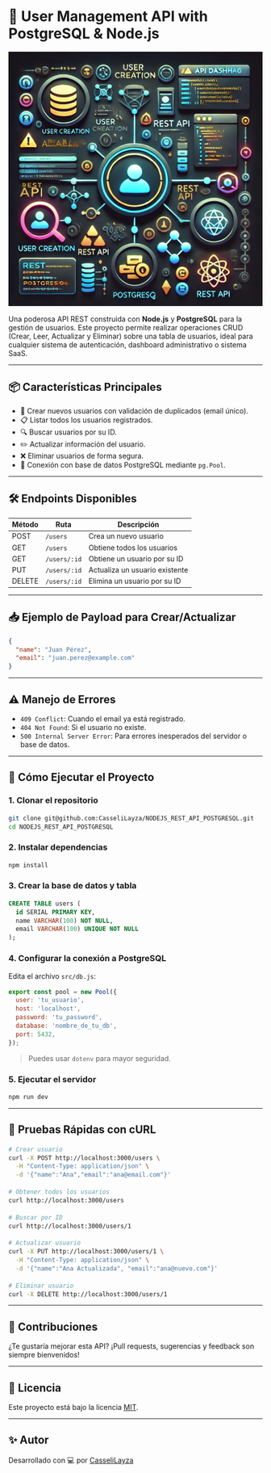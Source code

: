 # 🚀 User Management API with PostgreSQL & Node.js
![User Management API Banner](asset/img/cover.webp)

Una poderosa API REST construida con **Node.js** y **PostgreSQL** para la gestión de usuarios. Este proyecto permite realizar operaciones CRUD (Crear, Leer, Actualizar y Eliminar) sobre una tabla de usuarios, ideal para cualquier sistema de autenticación, dashboard administrativo o sistema SaaS.

---

## 📦 Características Principales

- 🔐 Crear nuevos usuarios con validación de duplicados (email único).
- 📋 Listar todos los usuarios registrados.
- 🔍 Buscar usuarios por su ID.
- ✏️ Actualizar información del usuario.
- ❌ Eliminar usuarios de forma segura.
- 💾 Conexión con base de datos PostgreSQL mediante `pg.Pool`.

---

## 🛠️ Endpoints Disponibles

| Método | Ruta         | Descripción                    |
|--------|--------------|--------------------------------|
| POST   | `/users`     | Crea un nuevo usuario          |
| GET    | `/users`     | Obtiene todos los usuarios     |
| GET    | `/users/:id` | Obtiene un usuario por su ID   |
| PUT    | `/users/:id` | Actualiza un usuario existente |
| DELETE | `/users/:id` | Elimina un usuario por su ID   |

---

## 📥 Ejemplo de Payload para Crear/Actualizar

```json
{
  "name": "Juan Pérez",
  "email": "juan.perez@example.com"
}
```

---

## ⚠️ Manejo de Errores

- `409 Conflict`: Cuando el email ya está registrado.
- `404 Not Found`: Si el usuario no existe.
- `500 Internal Server Error`: Para errores inesperados del servidor o base de datos.

---

## 🚀 Cómo Ejecutar el Proyecto

### 1. Clonar el repositorio

```bash
git clone git@github.com:CasseliLayza/NODEJS_REST_API_POSTGRESQL.git
cd NODEJS_REST_API_POSTGRESQL
```

### 2. Instalar dependencias

```bash
npm install
```

### 3. Crear la base de datos y tabla

```sql
CREATE TABLE users (
  id SERIAL PRIMARY KEY,
  name VARCHAR(100) NOT NULL,
  email VARCHAR(100) UNIQUE NOT NULL
);
```

### 4. Configurar la conexión a PostgreSQL

Edita el archivo `src/db.js`:

```js
export const pool = new Pool({
  user: 'tu_usuario',
  host: 'localhost',
  password: 'tu_password',
  database: 'nombre_de_tu_db',
  port: 5432,
});
```

> Puedes usar `dotenv` para mayor seguridad.

### 5. Ejecutar el servidor

```bash
npm run dev
```

---

## 🧪 Pruebas Rápidas con cURL

```bash
# Crear usuario
curl -X POST http://localhost:3000/users \
  -H "Content-Type: application/json" \
  -d '{"name":"Ana","email":"ana@email.com"}'

# Obtener todos los usuarios
curl http://localhost:3000/users

# Buscar por ID
curl http://localhost:3000/users/1

# Actualizar usuario
curl -X PUT http://localhost:3000/users/1 \
  -H "Content-Type: application/json" \
  -d '{"name":"Ana Actualizada", "email":"ana@nuevo.com"}'

# Eliminar usuario
curl -X DELETE http://localhost:3000/users/1
```

---

## 🤝 Contribuciones

¿Te gustaría mejorar esta API? ¡Pull requests, sugerencias y feedback son siempre bienvenidos!

---

## 📄 Licencia

Este proyecto está bajo la licencia [MIT](LICENSE).

---

## ✨ Autor

Desarrollado con 💻 por [CasseliLayza](https://github.com/CasseliLayza)

